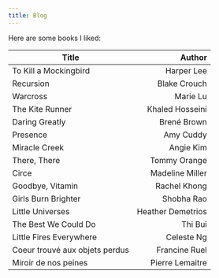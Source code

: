 ```yaml
---
title: Blog
---
```

Here are some books I liked:

| Title                                    | Author |
| ---------------------------------------- | ---: |
| To Kill a Mockingbird                    | Harper Lee |
| Recursion                                | Blake Crouch |
| Warcross                                 | Marie Lu | 4 |
| The Kite Runner                          | Khaled Hosseini | 5 |
| Daring Greatly                           | Brené Brown | 5 |
| Presence                                 | Amy Cuddy | 4 |
| Miracle Creek                            | Angie Kim | 4 |
| There, There                             | Tommy Orange | 4 |
| Circe                                    | Madeline Miller | 4 |
| Goodbye, Vitamin                         | Rachel Khong | 4 |
| Girls Burn Brighter                      | Shobha Rao | 5 |
| Little Universes                         | Heather Demetrios | 5 |
| The Best We Could Do                     | Thi Bui | 4 |
| Little Fires Everywhere                  | Celeste Ng | 5 |
| Coeur trouvé aux objets perdus           | Francine Ruel | 4 |
| Miroir de nos peines                     | Pierre Lemaitre | 5 |